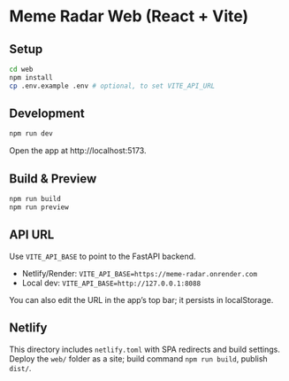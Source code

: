 # Meme Radar Web (React + Vite)

## Setup

```bash
cd web
npm install
cp .env.example .env # optional, to set VITE_API_URL
```

## Development

```bash
npm run dev
```

Open the app at http://localhost:5173.

## Build & Preview

```bash
npm run build
npm run preview
```

## API URL

Use `VITE_API_BASE` to point to the FastAPI backend.

- Netlify/Render: `VITE_API_BASE=https://meme-radar.onrender.com`
- Local dev: `VITE_API_BASE=http://127.0.0.1:8088`

You can also edit the URL in the app’s top bar; it persists in localStorage.

## Netlify

This directory includes `netlify.toml` with SPA redirects and build settings. Deploy the `web/` folder as a site; build command `npm run build`, publish `dist/`.
